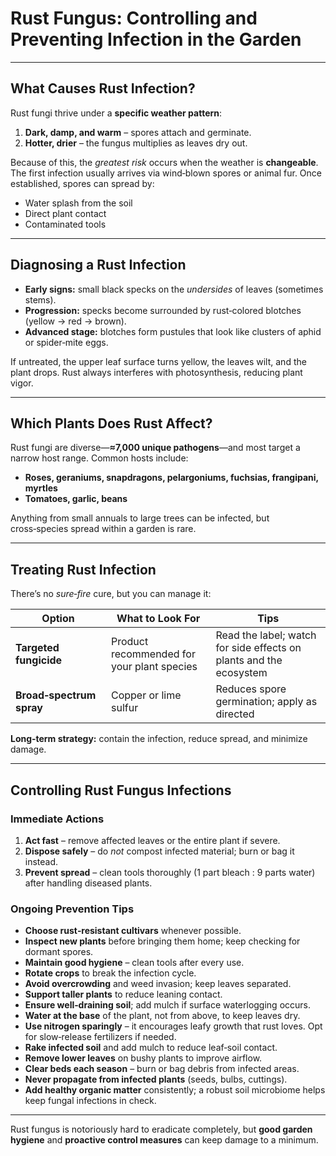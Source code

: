 # Rust Fungus: Controlling and Preventing Infection in the Garden

---

## What Causes Rust Infection?

Rust fungi thrive under a **specific weather pattern**:

1. **Dark, damp, and warm** – spores attach and germinate.  
2. **Hotter, drier** – the fungus multiplies as leaves dry out.  

Because of this, the *greatest risk* occurs when the weather is **changeable**.  
The first infection usually arrives via wind‑blown spores or animal fur. Once established, spores can spread by:

- Water splash from the soil  
- Direct plant contact  
- Contaminated tools  

---

## Diagnosing a Rust Infection

- **Early signs:** small black specks on the *undersides* of leaves (sometimes stems).  
- **Progression:** specks become surrounded by rust‑colored blotches (yellow → red → brown).  
- **Advanced stage:** blotches form pustules that look like clusters of aphid or spider‑mite eggs.  

If untreated, the upper leaf surface turns yellow, the leaves wilt, and the plant drops. Rust always interferes with photosynthesis, reducing plant vigor.

---

## Which Plants Does Rust Affect?

Rust fungi are diverse—**≈7,000 unique pathogens**—and most target a narrow host range. Common hosts include:

- **Roses, geraniums, snapdragons, pelargoniums, fuchsias, frangipani, myrtles**  
- **Tomatoes, garlic, beans**  

Anything from small annuals to large trees can be infected, but cross‑species spread within a garden is rare.

---

## Treating Rust Infection

There’s no *sure‑fire* cure, but you can manage it:

| Option | What to Look For | Tips |
|--------|------------------|------|
| **Targeted fungicide** | Product recommended for your plant species | Read the label; watch for side effects on plants and the ecosystem |
| **Broad‑spectrum spray** | Copper or lime sulfur | Reduces spore germination; apply as directed |

**Long‑term strategy:** contain the infection, reduce spread, and minimize damage.

---

## Controlling Rust Fungus Infections

### Immediate Actions

1. **Act fast** – remove affected leaves or the entire plant if severe.  
2. **Dispose safely** – do *not* compost infected material; burn or bag it instead.  
3. **Prevent spread** – clean tools thoroughly (1 part bleach : 9 parts water) after handling diseased plants.

### Ongoing Prevention Tips

- **Choose rust‑resistant cultivars** whenever possible.  
- **Inspect new plants** before bringing them home; keep checking for dormant spores.  
- **Maintain good hygiene** – clean tools after every use.  
- **Rotate crops** to break the infection cycle.  
- **Avoid overcrowding** and weed invasion; keep leaves separated.  
- **Support taller plants** to reduce leaning contact.  
- **Ensure well‑draining soil**; add mulch if surface waterlogging occurs.  
- **Water at the base** of the plant, not from above, to keep leaves dry.  
- **Use nitrogen sparingly** – it encourages leafy growth that rust loves. Opt for slow‑release fertilizers if needed.  
- **Rake infected soil** and add mulch to reduce leaf‑soil contact.  
- **Remove lower leaves** on bushy plants to improve airflow.  
- **Clear beds each season** – burn or bag debris from infected areas.  
- **Never propagate from infected plants** (seeds, bulbs, cuttings).  
- **Add healthy organic matter** consistently; a robust soil microbiome helps keep fungal infections in check.

---

Rust fungus is notoriously hard to eradicate completely, but **good garden hygiene** and **proactive control measures** can keep damage to a minimum.
